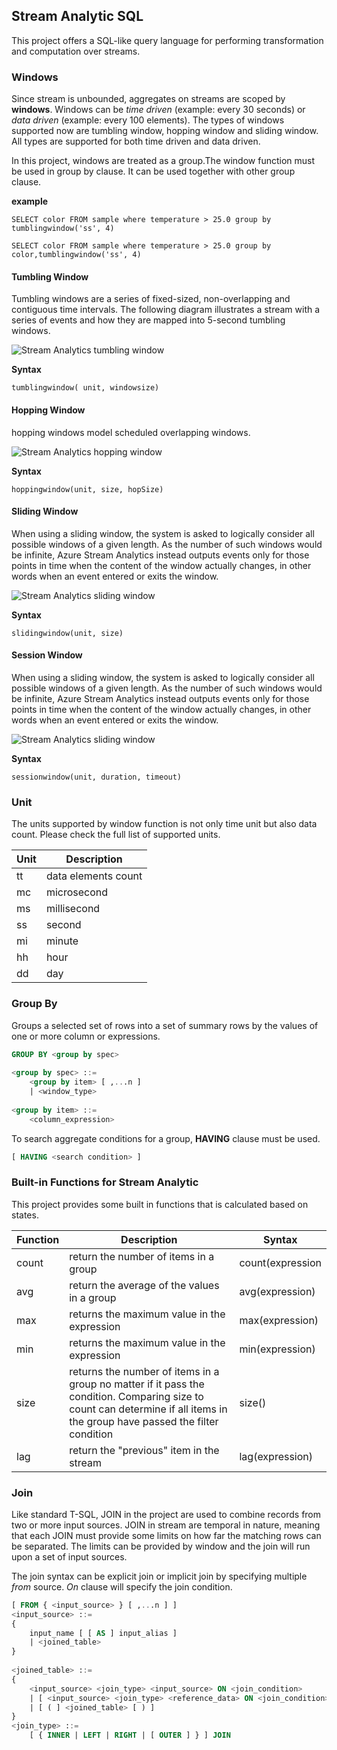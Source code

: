 ## Stream Analytic SQL

This project offers a SQL-like query language for performing transformation and computation over streams.

### Windows

Since stream is unbounded, aggregates on streams are scoped by **windows**. Windows can be _time driven_ (example: every 30 seconds) or _data driven_ (example: every 100 elements). The types of windows supported now are tumbling window, hopping window and sliding window. All types are supported for both time driven and data driven.

In this project, windows are treated as a group.The window function must be used in group by clause. It can be used together with other group clause.

**example**

`SELECT color FROM sample where temperature > 25.0 group by tumblingwindow('ss', 4)`

`SELECT color FROM sample where temperature > 25.0 group by color,tumblingwindow('ss', 4)`

#### Tumbling Window
Tumbling windows are a series of fixed-sized, non-overlapping and contiguous time intervals. The following diagram illustrates a stream with a series of events and how they are mapped into 5-second tumbling windows.

![Stream Analytics tumbling window](https://docs.microsoft.com/en-us/stream-analytics-query/media/tumbling-window-azure-stream-analytics/streamanalytics-tumblingwindow5mins.png)

**Syntax**

`tumblingwindow( unit, windowsize)`

#### Hopping Window
hopping windows model scheduled overlapping windows.

![Stream Analytics hopping window](https://docs.microsoft.com/en-us/stream-analytics-query/media/hopping-window-azure-stream-analytics/streamanalytics-hoppingwindow.png)

**Syntax**

`hoppingwindow(unit, size, hopSize)`

#### Sliding Window
When using a sliding window, the system is asked to logically consider all possible windows of a given length. As the number of such windows would be infinite, Azure Stream Analytics instead outputs events only for those points in time when the content of the window actually changes, in other words when an event entered or exits the window.

![Stream Analytics sliding window](https://docs.microsoft.com/en-us/stream-analytics-query/media/sliding-window-azure-stream-analytics/streamanalytics-slidingwindow.png)

**Syntax**

`slidingwindow(unit, size)`

#### Session Window
When using a sliding window, the system is asked to logically consider all possible windows of a given length. As the number of such windows would be infinite, Azure Stream Analytics instead outputs events only for those points in time when the content of the window actually changes, in other words when an event entered or exits the window.

![Stream Analytics sliding window](https://docs.microsoft.com/en-us/stream-analytics-query/media/session-window-azure-stream-analytics/streamanalytics-sessionwindow.png)

**Syntax**

`sessionwindow(unit, duration, timeout)`

### Unit
The units supported by window function is not only time unit but also data count. Please check the full list of supported units.

| Unit   | Description
| ----   | -----------------------
| tt     | data elements count
| mc     | microsecond
| ms     | millisecond
| ss     | second
| mi     | minute
| hh     | hour
| dd     | day

### Group By
Groups a selected set of rows into a set of summary rows by the values of one or more column or expressions.

```sql
GROUP BY <group by spec>  
  
<group by spec> ::=  
    <group by item> [ ,...n ]  
    | <window_type>
  
<group by item> ::=  
    <column_expression>
```

To search aggregate conditions for a group, **HAVING** clause must be used.

```sql
[ HAVING <search condition> ]
```

### Built-in Functions for Stream Analytic
This project provides some built in functions that is calculated based on states.

| Function   | Description            | Syntax
| --------   | -----------------------| -------
| count      | return the number of items in a group | count(expression | *)
| avg     | return the average of the values in a group | avg(expression)
| max     | returns the maximum value in the expression | max(expression)
| min     | returns the maximum value in the expression | min(expression)
| size     | returns the number of items in a group no matter if it pass the condition. Comparing size to count can determine if all items in the group have passed the filter condition | size()
| lag     | return the "previous" item in the stream | lag(expression)


### Join
Like standard T-SQL, JOIN in the project are used to combine records from two or more input sources. JOIN in stream are temporal in nature, meaning that each JOIN must provide some limits on how far the matching rows can be separated. The limits can be provided by window and the join will run upon a set of input sources. 

The join syntax can be explicit join or implicit join by specifying multiple _from_ source. _On_ clause will specify the join condition.

```sql
[ FROM { <input_source> } [ ,...n ] ]  
<input_source> ::=   
{  
    input_name [ [ AS ] input_alias ]   
    | <joined_table>   
}  
  
<joined_table> ::=   
{  
    <input_source> <join_type> <input_source> ON <join_condition>   
    | [ <input_source> <join_type> <reference_data> ON <join_condition> ]  
    | [ ( ] <joined_table> [ ) ]   
}  
<join_type> ::=   
    [ { INNER | LEFT | RIGHT | [ OUTER ] } ] JOIN
```
